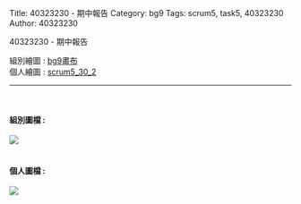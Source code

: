 Title: 40323230 - 期中報告
Category: bg9
Tags: scrum5, task5, 40323230
Author: 40323230


40323230 - 期中報告

<!-- PELICAN_END_SUMMARY -->

組別繪圖 : <a href="http://2016spring-40323230.rhcloud.com/bg9/task2">bg9畫布</a> 
</br>
個人繪圖 : <a href="http://2016spring-40323230.rhcloud.com/bg9/scrum5_30_2">scrum5_30_2</a> 
<hr>
</br>
<h4>組別圖檔 :</h4> 
<img src="./../files/bg9/30_1.png">
</br>
</br>
<h4>個人圖檔 : </h4>
<img src="./../files/bg9/30_2.png">
</br>
</br>



